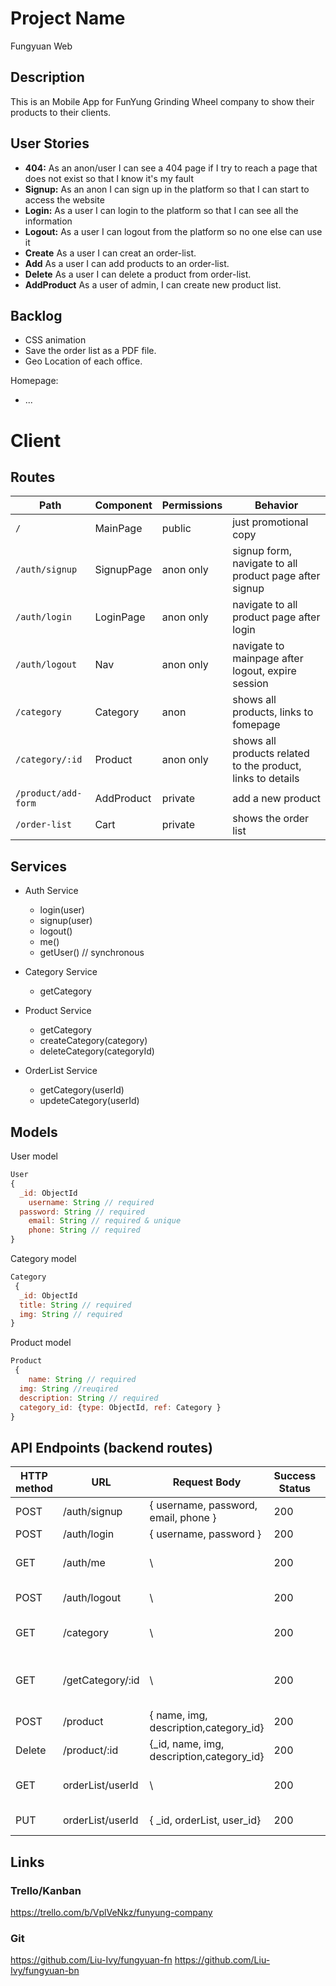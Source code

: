 # Project Name
Fungyuan Web
## Description

This is an Mobile App for FunYung Grinding Wheel company to show their products to their clients.

## User Stories

-  **404:** As an anon/user I can see a 404 page if I try to reach a page that does not exist so that I know it's my fault
-  **Signup:** As an anon I can sign up in the platform so that I can start to access the website
-  **Login:** As a user I can login to the platform so that I can see all the information
-  **Logout:** As a user I can logout from the platform so no one else can use it
-  **Create** As a user I can creat an order-list.
-  **Add** As a user I can add products to an order-list.
-  **Delete** As a user I can delete a product from order-list.
-  **AddProduct** As a user of admin, I can create new product list. 

## Backlog

- CSS animation
- Save the order list as a PDF file.
- Geo Location of each office.

Homepage:
- ...
  
# Client

## Routes
| Path | Component | Permissions | Behavior | 
|------|--------|--| -------|
| `/` | MainPage| public | just promotional copy|
| `/auth/signup` | SignupPage| anon only| signup form, navigate to all product page after signup|
| `/auth/login` | LoginPage | anon only |navigate to all product page after login |
| `/auth/logout` | Nav| anon only | navigate to mainpage after logout, expire session |
| `/category` | Category| anon | shows all products, links to fomepage
| `/category/:id` | Product| anon only | shows all products related to the product, links to details
| `/product/add-form` | AddProduct | private | add a new product
| `/order-list` | Cart| private | shows the order list


## Services

- Auth Service
  - login(user)
  - signup(user)
  - logout()
  - me()
  - getUser() // synchronous


- Category Service
  - getCategory

- Product Service
  - getCategory
  - createCategory(category)
  - deleteCategory(categoryId)

- OrderList Service
  - getCategory(userId)
  - updeteCategory(userId)


## Models

User model

```js
User 
{
  _id: ObjectId
	username: String // required
  password: String // required
	email: String // required & unique
	phone: String // required
} 
```   
Category model         
```js
Category
 {
  _id: ObjectId
  title: String // required
  img: String // required
}  
``` 
Product model
```js
Product
 {
	name: String // required
  img: String //reuqired
  description: String // required
  category_id: {type: ObjectId, ref: Category }
} 
``` 

## API Endpoints (backend routes)

|HTTP method	|URL|	Request Body	|Success Status|	Error Status|	Description|
|------|--------|--| -------|---|--------|
|POST	|/auth/signup|	{ username, password, email, phone }|	200|	404|	Create a new user
|POST	|/auth/login|	{ username, password }|	200|	404|	User login
|GET	|/auth/me|\	|200|	404|	Retrieve user data object
|POST	|/auth/logout|\ | 200|	404|	Logout the user
|GET	|/category |\ | 200	| 404|	Show all categories for the user
|GET	|/getCategory/:id |\ | 200	| 404|	get one product from one category
|POST	|/product|{ name, img, description,category_id} |200	| 404|	create new product
|Delete	|/product/:id | {_id, name, img, description,category_id}  |200	|   404|	delete a product
|GET	|orderList/userId |\ | 200	| 404|	Get the orderlist for the user
|PUT	|orderList/userId | { _id, orderList, user_id}  |200	| 404|	updeted orderList

## Links

### Trello/Kanban

https://trello.com/b/VplVeNkz/funyung-company

### Git
 https://github.com/Liu-Ivy/fungyuan-fn
 https://github.com/Liu-Ivy/fungyuan-bn

